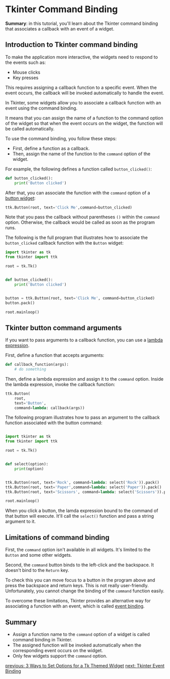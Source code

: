
Tkinter Command Binding
=======================

**Summary**: in this tutorial, you'll learn about the Tkinter command binding that associates a callback with an event of a widget.

Introduction to Tkinter command binding
---------------------------------------

To make the application more interactive, the widgets need to respond to the events such as:

- Mouse clicks
- Key presses

This requires assigning a callback function to a specific event. When the event occurs, the callback will be invoked automatically to handle the event.

In Tkinter, some widgets allow you to associate a callback function with an event using the command binding.

It means that you can assign the name of a function to the command
option of the widget so that when the event occurs on the widget, the function will be called automatically.

To use the command binding, you follow these steps:

- First, define a function as a callback.
- Then, assign the name of the function to the `command` option of the widget.

For example, the following defines a function called `button_clicked()`:

```python         
def button_clicked():
    print('Button clicked')
```

After that, you can associate the function with the `command` option of a [button widget](https://www.pythontutorial.net/tkinter/tkinter-button/):

```python
ttk.Button(root, text='Click Me',command=button_clicked)
```

Note that you pass the callback without parentheses `()` within the `command` option. Otherwise, the callback would be called as soon as the program runs.

The following is the full program that illustrates how to associate the `button_clicked` callback function with the `Button` widget:

```python
import tkinter as tk
from tkinter import ttk

root = tk.Tk()


def button_clicked():
    print('Button clicked')


button = ttk.Button(root, text='Click Me', command=button_clicked)
button.pack()

root.mainloop()
```

Tkinter button command arguments
--------------------------------

If you want to pass arguments to a callback function, you can use a [lambda expression](https://www.pythontutorial.net/python-basics/python-lambda-expressions/).

First, define a function that accepts arguments:

```python         
def callback_function(args):
    # do something
```

Then, define a lambda expression and assign it to the `command` option.
Inside the lambda expression, invoke the callback function:

```python
ttk.Button(
    root,
    text='Button',
    command=lambda: callback(args))
```

The following program illustrates how to pass an argument to the callback function associated with the button command:

```python

import tkinter as tk
from tkinter import ttk

root = tk.Tk()


def select(option):
    print(option)


ttk.Button(root, text='Rock', command=lambda: select('Rock')).pack()
ttk.Button(root, text='Paper',command=lambda: select('Paper')).pack()
ttk.Button(root, text='Scissors', command=lambda: select('Scissors')).pack()

root.mainloop()
```

When you click a button, the lamda expression bound to the command of that button will execute. It'll call the `select()` function and pass a string argument to it.

Limitations of command binding
------------------------------

First, the `command` option isn't available in all widgets. It's limited to the `Button` and some other widgets.

Second, the `command` button binds to the left-click and the backspace.
It doesn't bind to the `Return` key.

To check this you can move focus to a button in the program above and press the backspace and return keys. This is not really user-friendly.
Unfortunately, you cannot change the binding of the `command` function easily.

To overcome these limitations, Tkinter provides an alternative way for associating a function with an event, which is called [event binding](https://www.pythontutorial.net/tkinter/tkinter-event-binding/).

Summary
-------

- Assign a function name to the `command` option of a widget is called command binding in Tkinter.
- The assigned function will be invoked automatically when the corresponding event occurs on the widget.
- Only few widgets support the `command` option.

[previous: 3 Ways to Set Options for a Tk Themed Widget](https://www.pythontutorial.net/tkinter/tkinter-options/ "3 Ways to Set Options for a Tk Themed Widget")
[next: Tkinter Event Binding](https://www.pythontutorial.net/tkinter/tkinter-event-binding/ "Tkinter Event Binding")
